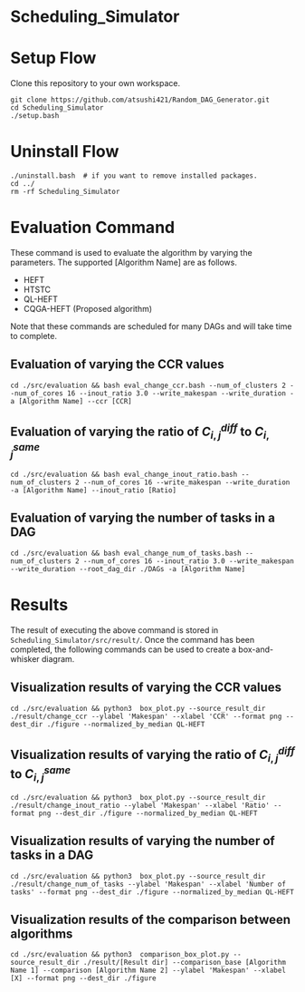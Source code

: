 # Scheduling_Simulator
# Setup Flow
Clone this repository to your own workspace.
```
git clone https://github.com/atsushi421/Random_DAG_Generator.git
cd Scheduling_Simulator
./setup.bash
```

# Uninstall Flow
```
./uninstall.bash  # if you want to remove installed packages.
cd ../
rm -rf Scheduling_Simulator
```


# Evaluation Command
These command is used to evaluate the algorithm by varying the parameters.
The supported [Algorithm Name] are as follows.
- HEFT
- HTSTC
- QL-HEFT
- CQGA-HEFT (Proposed algorithm)

Note that these commands are scheduled for many DAGs and will take time to complete.

## Evaluation of varying the CCR values

```
cd ./src/evaluation && bash eval_change_ccr.bash --num_of_clusters 2 --num_of_cores 16 --inout_ratio 3.0 --write_makespan --write_duration -a [Algorithm Name] --ccr [CCR]
```

## Evaluation of varying the ratio of $C^{diff}_{i,j}$ to $C^{same}_{i,j}$
```
cd ./src/evaluation && bash eval_change_inout_ratio.bash --num_of_clusters 2 --num_of_cores 16 --write_makespan --write_duration -a [Algorithm Name] --inout_ratio [Ratio]
```


## Evaluation of varying the number of tasks in a DAG
```
cd ./src/evaluation && bash eval_change_num_of_tasks.bash --num_of_clusters 2 --num_of_cores 16 --inout_ratio 3.0 --write_makespan --write_duration --root_dag_dir ./DAGs -a [Algorithm Name]
```

# Results
The result of executing the above command is stored in `Scheduling_Simulator/src/result/`.
Once the command has been completed, the following commands can be used to create a box-and-whisker diagram.

## Visualization results of varying the CCR values
```
cd ./src/evaluation && python3  box_plot.py --source_result_dir ./result/change_ccr --ylabel 'Makespan' --xlabel 'CCR' --format png --dest_dir ./figure --normalized_by_median QL-HEFT
```

## Visualization results of varying the ratio of $C^{diff}_{i,j}$ to $C^{same}_{i,j}$
```
cd ./src/evaluation && python3  box_plot.py --source_result_dir ./result/change_inout_ratio --ylabel 'Makespan' --xlabel 'Ratio' --format png --dest_dir ./figure --normalized_by_median QL-HEFT
```

## Visualization results of varying the number of tasks in a DAG
```
cd ./src/evaluation && python3  box_plot.py --source_result_dir ./result/change_num_of_tasks --ylabel 'Makespan' --xlabel 'Number of tasks' --format png --dest_dir ./figure --normalized_by_median QL-HEFT
```

## Visualization results of the comparison between algorithms
```
cd ./src/evaluation && python3  comparison_box_plot.py --source_result_dir ./result/[Result dir] --comparison_base [Algorithm Name 1] --comparison [Algorithm Name 2] --ylabel 'Makespan' --xlabel [X] --format png --dest_dir ./figure
```
